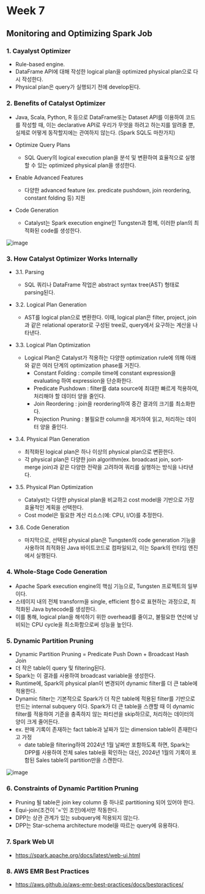 # Week 7
## Monitoring and Optimizing Spark Job
### 1. Cayalyst Optimizer
- Rule-based engine.
- DataFrame API에 대해 작성한 logical plan을 optimized physical plan으로 다시 작성한다.
- Physical plan은 query가 실행되기 전에 develop된다.

### 2. Benefits of Catalyst Optimizer
- Java, Scala, Python, R 등으로 DataFrame또는 Dataset API를 이용하여 코드를 작성할 때, 이는 declarative API로 우리가 무엇을 하려고 하는지를 알려줄 뿐, 실제로 어떻게 동작할지에는 관여하지 않는다. (Spark SQL도 마찬가지)

- Optimize Query Plans
    - SQL Query의 logical execution plan을 분석 및 변환하여 효율적으로 실행할 수 있는 optimized physical plan을 생성한다.

- Enable Advanced Features
    - 다양한 advanced feature (ex. predicate pushdown, join reordering, constant folding 등) 지원 

- Code Generation
    - Catalyst는 Spark execution engine인 Tungsten과 함께, 이러한 plan의 최적화된 code를 생성한다.

![image](https://github.com/user-attachments/assets/8490ea7a-ff3a-4ea7-ba63-ca02dcbf004b)

### 3. How Catalyst Optimizer Works Internally
- 3.1. Parsing
    - SQL 쿼리나 DataFrame 작업은 abstract syntax tree(AST) 형태로 parsing된다.

- 3.2. Logical Plan Generation
    - AST를 logical plan으로 변환한다. 이때, logical plan은 filter, project, join과 같은 relational operator로 구성된 tree로, query에서 요구하는 계산을 나타낸다.

- 3.3. Logical Plan Optimization
    - Logical Plan은 Catalyst가 적용하는 다양한 optimization rule에 의해 아래와 같은 여러 단계의 optimization phase를 거친다. 
        - Constant Folding : compile time에 constant expression을 evaluating 하여 expression을 단순화한다.
        - Predicate Pushdown : filter를 data source에 최대한 빠르게 적용하여, 처리해야 할 데이터 양을 줄인다.
        - Join Reordering : join을 reordering하여 중간 결과의 크기를 최소화한다.
        - Projection Pruning : 불필요한 column을 제거하여 읽고, 처리하는 데이터 양을 줄인다.

- 3.4. Physical Plan Generation
    - 최적화된 logical plan은 하나 이상의 physical plan으로 변환한다. 
    - 각 physical plan은 다양한 join algorithm(ex. broadcast join, sort-merge join)과 같은 다양한 전략을 고려하여 쿼리를 실행하는 방식을 나타낸다.

- 3.5. Physical Plan Optimization
    - Catalyst는 다양한 physical plan을 비교하고 cost model을 기반으로 가장 효율적인 계획을 선택한다.
    - Cost model은 필요한 계산 리소스(예: CPU, I/O)를 추정한다.

- 3.6. Code Generation
    - 마지막으로, 선택된 physical plan은 Tungsten의 code generation 기능을 사용하여 최적화된 Java 바이트코드로 컴파일되고, 이는 Spark의 런타임 엔진에서 실행된다.

### 4. Whole-Stage Code Generation
- Apache Spark execution engine의 핵심 기능으로, Tungsten 프로젝트의 일부이다.
- 스테이지 내의 전체 transform을 single, efficient 함수로 표현하는 과정으로, 최적화된 Java bytecode를 생성한다.
- 이를 통해, logical plan을 해석하기 위한 overhead를 줄이고, 불필요한 연산에 낭비되는 CPU cycle을 최소화함으로써 성능을 높인다.

### 5. Dynamic Partition Pruning
- Dynamic Partition Pruning = Predicate Push Down + Broadcast Hash Join
- 더 작은 table이 query 및 filtering된다. 
- Spark는 이 결과를 사용하여 broadcast variable을 생성한다.
- Runtime에, Spark의 physical plan이 변경되어 dynamic filter를 더 큰 table에 적용한다. 
- Dynamic filter는 기본적으로 Spark가 더 작은 table에 적용된 filter를 기반으로 만드는 internal subquery 이다. Spark가 더 큰 table을 스캔할 때 이 dynamic filter를 적용하여 기준을 충족하지 않는 파티션을 skip하므로, 처리하는 데이터의 양이 크게 줄어든다.
- ex. 판매 기록이 존재하는 fact table과 날짜가 있는 dimension table이 존재한다고 가정
    - date table을 filtering하여 2024년 1월 날짜만 포함하도록 하면, Spark는 DPP를 사용하여 전체 sales table을 확인하는 대신, 2024년 1월의 기록이 포함된 Sales table의 partition만을 스캔한다.

![image](https://github.com/user-attachments/assets/e26d9711-5656-47a9-8b97-ca7cb004dd12)

### 6. Constraints of Dynamic Partition Pruning
- Pruning 될 table은 join key column 중 하나로 partitioning 되어 있어야 한다.
- Equi-join(조건이 '='인 조인)에서만 작동한다.
- DPP는 상관 관계가 있는 subquery에 적용되지 않는다.
- DPP는 Star-schema architecture model을 따르는 query에 유용하다.

### 7. Spark Web UI
- https://spark.apache.org/docs/latest/web-ui.html

### 8. AWS EMR Best Practices
- https://aws.github.io/aws-emr-best-practices/docs/bestpractices/ 
